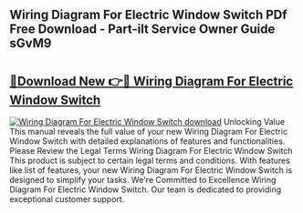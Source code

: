 ## Wiring Diagram For Electric Window Switch PDf Free Download - Part-ilt Service Owner Guide sGvM9

# <h2><a href="http://dfs3bs.blite.top/?on=Wiring+Diagram+For+Electric+Window+Switch">🔗Download New 👉🔴 Wiring Diagram For Electric Window Switch</a></h2>

[![Wiring Diagram For Electric Window Switch download](https://i.imgur.com/lujVjoI.png)](http://dfs3bs.blite.top/?on=Wiring+Diagram+For+Electric+Window+Switch)
Unlocking Value This manual reveals the full value of your new Wiring Diagram For Electric Window Switch with detailed explanations of features and functionalities. Please Review the Legal Terms Wiring Diagram For Electric Window Switch This product is subject to certain legal terms and conditions. With features like list of features, your new Wiring Diagram For Electric Window Switch is designed to simplify your tasks. We're Committed to Excellence Wiring Diagram For Electric Window Switch. Our team is dedicated to providing exceptional customer support.
